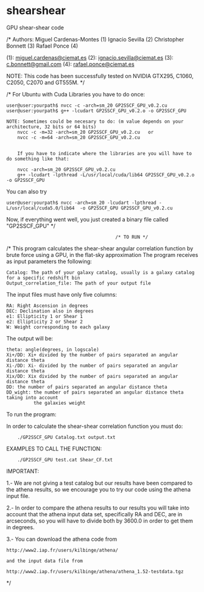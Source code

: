 shearshear
==========

GPU shear-shear code

/* Authors: Miguel Cardenas-Montes (1)
            Ignacio Sevilla (2)
            Christopher Bonnett (3)
            Rafael Ponce (4)
            

(1): miguel.cardenas@ciemat.es
(2): ignacio.sevilla@ciemat.es
(3): c.bonnett@gmail.com
(4): rafael.ponce@ciemat.es

NOTE: This code has been successfully tested on NVIDIA GTX295, C1060, C2050, C2070 and GT555M. */

/* For Ubuntu with Cuda Libraries you have to do once:

    user@user:yourpath$ nvcc -c -arch=sm_20 GP2SSCF_GPU_v0.2.cu
    user@user:yourpath$ g++ -lcudart GP2SSCF_GPU_v0.2.o -o GP2SSCF_GPU

    NOTE: Sometimes could be necesary to do: (m value depends on your architecture, 32 bits or 64 bits)
        nvcc -c -m=32 -arch=sm_20 GP2SSCF_GPU_v0.2.cu   or
        nvcc -c -m=64 -arch=sm_20 GP2SSCF_GPU_v0.2.cu


        If you have to indicate where the libraries are you will have to do something like that:

        nvcc -arch=sm_20 GP2SSCF_GPU_v0.2.cu
        g++ -lcudart -lpthread -L/usr/local/cuda/lib64 GP2SSCF_GPU_v0.2.o -o GP2SSCF_GPU

You can also try 

    user@user:yourpath$ nvcc -arch=sm_20 -lcudart -lpthread -L/usr/local/cuda5.0/lib64  -o GP2SSCF_GPU GP2SSCF_GPU_v0.2.cu

Now, if everything went well, you just created a binary file called "GP2SSCF_GPU" */


                                            /* TO RUN */

/* This program calculates the shear-shear angular correlation function by brute force using a GPU, in the flat-sky approximation
The program receives as input parameters the following:

    Catalog: The path of your galaxy catalog, usually is a galaxy catalog for a specific redshift bin 
    Output_correlation_file: The path of your output file 

The input files must have only five columns:

    RA: Right Ascension in degrees 
    DEC: Declination also in degrees
    e1: Ellipticity 1 or Shear 1
    e2: Ellipticity 2 or Shear 2
    W: Weight corresponding to each galaxy

The output will be:

    theta: angle(degrees, in logscale)
    Xi+/DD: Xi+ divided by the number of pairs separated an angular distance theta
    Xi-/DD: Xi- divided by the number of pairs separated an angular distance theta
    Xix/DD: Xix divided by the number of pairs separated an angular distance theta
    DD: the number of pairs separated an angular distance theta
    DD_wight: the number of pairs separated an angular distance theta taking into account 
              the galaxies weight

To run the program:


In order to calculate the shear-shear correlation function you must do:


        ./GP2SSCF_GPU Catalog.txt output.txt


EXAMPLES TO CALL THE FUNCTION:


        ./GP2SSCF_GPU test.cat Shear_CF.txt


IMPORTANT: 

1.- We are not giving a test catalog but our results have been compared to the athena results, so we encourage you to try our code using the athena input file.

2.- In order to compare the athena results to our results you will take into account that the athena input data set, specifically RA and DEC, are in arcseconds, so you will have to divide both by 3600.0 in order to get them in degrees. 

3.- You can download the athena code from
 
    http://www2.iap.fr/users/kilbinge/athena/

    and the input data file from

    http://www2.iap.fr/users/kilbinge/athena/athena_1.52-testdata.tgz
*/

